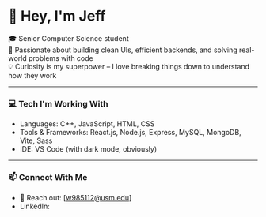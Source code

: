 # 👋 Hey, I'm Jeff

🎓 Senior Computer Science student  
🧠 Passionate about building clean UIs, efficient backends, and solving real-world problems with code  
💡 Curiosity is my superpower – I love breaking things down to understand how they work  

---

### 💻 Tech I'm Working With
- Languages: C++, JavaScript, HTML, CSS
- Tools & Frameworks: React.js, Node.js, Express, MySQL, MongoDB, Vite, Sass
- IDE: VS Code (with dark mode, obviously)

---

### 📫 Connect With Me
- 📧 Reach out: [w985112@usm.edu]
- LinkedIn: 
